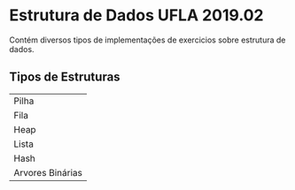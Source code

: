 # Estrutura de Dados UFLA 2019.02 
Contém diversos tipos de implementações de exercicios sobre estrutura de dados.
## Tipos de Estruturas
<table>
  <tbody>
    <tr>
      <td> Pilha </td>
    </tr>
    <tr>
      <td> Fila </td>
    </tr>
     <tr>
      <td> Heap </td>
    </tr>
     <tr>
      <td> Lista </td>
    </tr>
     <tr>
      <td> Hash </td>
    </tr>
     <tr>
      <td> Arvores Binárias </td>
    </tr>
</table>
